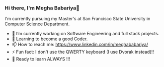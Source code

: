 ### Hi there, I'm Megha Babariya👋

I'm currently pursuing my Master's at San Francisco State University in Computer Science Department.

- 🔭 I’m currently working on Software Engineering and full stack projects.
- 🌱 Learning to become a good Coder.
- 📫 How to reach me: https://www.linkedin.com/in/meghababariya/
- ⚡ Fun fact: I don't use the QWERTY keyboard (I use Dvorak instead)!!
- 🌱 Ready to learn ALWAYS !!!

